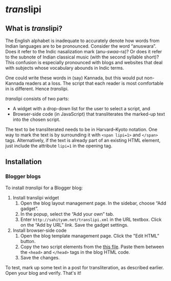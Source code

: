 # *trans*lipi

## What is *trans*lipi?
The English alphabet is inadequate to accurately denote how words from Indian languages are to be pronounced.
Consider the word “anuswara”.
Does it refer to the Indic nasalization mark (anu-*swaa*-ra)?
Or does it refer to the subnote of Indian classical music (with the second syllable short)?
This confusion is especially pronounced with blogs and websites that deal with subjects whose vocabulary abounds in Indic terms.

One could write these words in (say) Kannada, but this would put non-Kannada readers at a loss.
The script that each reader is most comfortable in is different.
Hence *trans*lipi.

*trans*lipi consists of two parts:

* A widget with a drop-down list for the user to select a script, and
* Browser-side code (in JavaScript) that transliterates the marked-up text into the chosen script.

The text to be transliterated needs to be in Harvard–Kyoto notation.
One way to mark the text is by surrounding it with `<span lipi=1>` and `</span>` tags.
Alternatively, if the text is already part of an existing HTML element, just include the attribute `lipi=1` in the opening tag.

## Installation

### Blogger blogs

To install *trans*lipi for a Blogger blog:

1. Install translipi widget
    1. Open the blog layout management page.  In the sidebar, choose “Add gadget”.
    2. In the popup, select the “Add your own” tab.
    3. Enter ``http://sahityam.net/translipi.xml`` in the URL textbox.  Click on the “Add by URL” link.  Save the gadget settings.
2. Install browser-side code
    1. Open the blog template management page.  Click the "Edit HTML” button.
    2. Copy the two script elements from the [this file](https://github.com/srikanthsubra/translipi/blob/master/blogger/blog.html).  Paste them between the `<head>` and `</head>` tags in the blog HTML code.
    3. Save the changes.

To test, mark up some text in a post for transliteration, as described earlier.  Open your blog and verify.  That's it!
